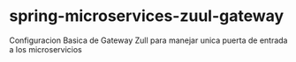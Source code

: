 # spring-microservices-zuul-gateway
Configuracion Basica de Gateway Zull para manejar unica puerta de entrada a los microservicios
